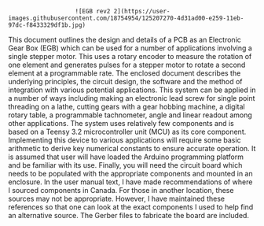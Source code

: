 
                       ![EGB rev2 2](https://user-images.githubusercontent.com/18754954/125207270-4d31ad00-e259-11eb-97dc-f8433329df1b.jpg)

This document outlines the design and details of a PCB as an Electronic Gear Box (EGB) which can be used for a number of applications involving a single stepper motor. This uses a rotary encoder to measure the rotation of one element and generates pulses for a stepper motor to rotate a second element at a programmable rate. The enclosed document describes the underlying principles, the circuit design, the software and the method of integration with various potential applications. This system can be applied in a number of ways including making an electronic lead screw for single point threading on a lathe, cutting gears with a gear hobbing machine, a digital rotary table, a programmable tachnometer, angle and linear readout among other applications. The system uses relatively few components and is based on a Teensy 3.2 microcontroller unit (MCU) as its core component. Implementing this device to various applications will require some basic arithmetic to derive key numerical constants to ensure accurate operation. It is assumed that user will have loaded the Arduino programming platform and be familiar with its use. Finally, you will need the circuit board which needs to be populated with the appropriate components and mounted in an enclosure. In the user manual text, I have made recommendations of where I sourced components in Canada.  For those in another location, these sources may not be appropriate.  However, I have maintained these references  so that one can look at the exact components I used to help find an alternative source. The Gerber files to fabricate the board are included.


